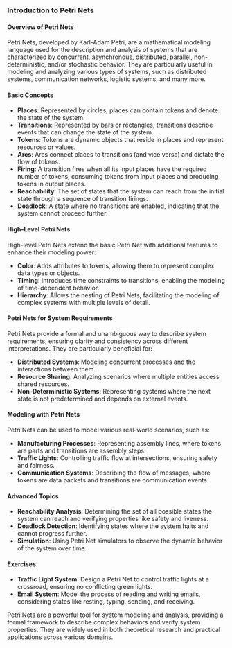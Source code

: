### Introduction to Petri Nets

#### Overview of Petri Nets
Petri Nets, developed by Karl-Adam Petri, are a mathematical modeling language used for the description and analysis of systems that are characterized by concurrent, asynchronous, distributed, parallel, non-deterministic, and/or stochastic behavior. They are particularly useful in modeling and analyzing various types of systems, such as distributed systems, communication networks, logistic systems, and many more.

#### Basic Concepts
- **Places**: Represented by circles, places can contain tokens and denote the state of the system.
- **Transitions**: Represented by bars or rectangles, transitions describe events that can change the state of the system.
- **Tokens**: Tokens are dynamic objects that reside in places and represent resources or values.
- **Arcs**: Arcs connect places to transitions (and vice versa) and dictate the flow of tokens.
- **Firing**: A transition fires when all its input places have the required number of tokens, consuming tokens from input places and producing tokens in output places.
- **Reachability**: The set of states that the system can reach from the initial state through a sequence of transition firings.
- **Deadlock**: A state where no transitions are enabled, indicating that the system cannot proceed further.

#### High-Level Petri Nets
High-level Petri Nets extend the basic Petri Net with additional features to enhance their modeling power:
- **Color**: Adds attributes to tokens, allowing them to represent complex data types or objects.
- **Timing**: Introduces time constraints to transitions, enabling the modeling of time-dependent behavior.
- **Hierarchy**: Allows the nesting of Petri Nets, facilitating the modeling of complex systems with multiple levels of detail.

#### Petri Nets for System Requirements
Petri Nets provide a formal and unambiguous way to describe system requirements, ensuring clarity and consistency across different interpretations. They are particularly beneficial for:
- **Distributed Systems**: Modeling concurrent processes and the interactions between them.
- **Resource Sharing**: Analyzing scenarios where multiple entities access shared resources.
- **Non-Deterministic Systems**: Representing systems where the next state is not predetermined and depends on external events.

#### Modeling with Petri Nets
Petri Nets can be used to model various real-world scenarios, such as:
- **Manufacturing Processes**: Representing assembly lines, where tokens are parts and transitions are assembly steps.
- **Traffic Lights**: Controlling traffic flow at intersections, ensuring safety and fairness.
- **Communication Systems**: Describing the flow of messages, where tokens are data packets and transitions are communication events.

#### Advanced Topics
- **Reachability Analysis**: Determining the set of all possible states the system can reach and verifying properties like safety and liveness.
- **Deadlock Detection**: Identifying states where the system halts and cannot progress further.
- **Simulation**: Using Petri Net simulators to observe the dynamic behavior of the system over time.

#### Exercises
- **Traffic Light System**: Design a Petri Net to control traffic lights at a crossroad, ensuring no conflicting green lights.
- **Email System**: Model the process of reading and writing emails, considering states like resting, typing, sending, and receiving.

Petri Nets are a powerful tool for system modeling and analysis, providing a formal framework to describe complex behaviors and verify system properties. They are widely used in both theoretical research and practical applications across various domains. 